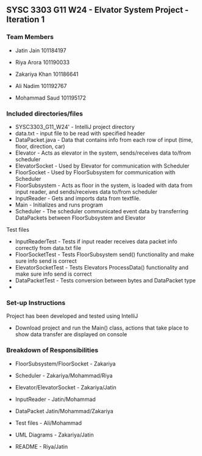 SYSC 3303 G11 W24 - Elvator System Project - Iteration 1
--

### Team Members

* Jatin Jain 101184197 

* Riya Arora 101190033 

* Zakariya Khan 101186641 

* Ali Nadim 101192767 

* Mohammad Saud 101195172 

### Included directories/files
* SYSC3303_G11_W24' - IntelliJ project directory
* data.txt - input file to be read with specified header
* DataPacket.java - Data that contains info from each row of input (time, floor, direction, car)
* Elevator - Acts as elevator in the system, sends/receives data to/from scheduler
* ElevatorSocket - Used by Elevator for communication with Scheduler
* FloorSocket - Used by FloorSubsystem for communication with Scheduler
* FloorSubsystem - Acts as floor in the system, is loaded with data from input reader, and sends/receives data to/from scheduler
* InputReader - Gets and imports data from textfile.
* Main - Initializes and runs program
* Scheduler - The scheduler communicated event data by transferring DataPackets between FloorSubsystem and Elevator

Test files
* InputReaderTest - Tests if input reader receives data packet info correctly from data.txt file
* FloorSocketTest - Tests FloorSubsystem send() functionality and make sure info send is correct
* ElevatorSocketTest - Tests Elevators ProcessData() functionality and make sure info send is correct
* DataPacketTest - Tests conversion between bytes and DataPacket type
* 

### Set-up Instructions
Project has been developed and tested using IntelliJ
- Download project and run the Main() class, actions that take place to show data transfer are displayed on console

### Breakdown of Responsibilities
* FloorSubsystem/FloorSocket - Zakariya
* Scheduler - Zakariya/Mohammad/Riya
* Elevator/ElevatorSocket - Zakariya/Jatin
* InputReader - Jatin/Mohammad
* DataPacket Jatin/Mohammad/Zakariya

* Test files - Ali/Mohammad

* UML Diagrams - Zakariya/Jatin
* README - Riya/Jatin

